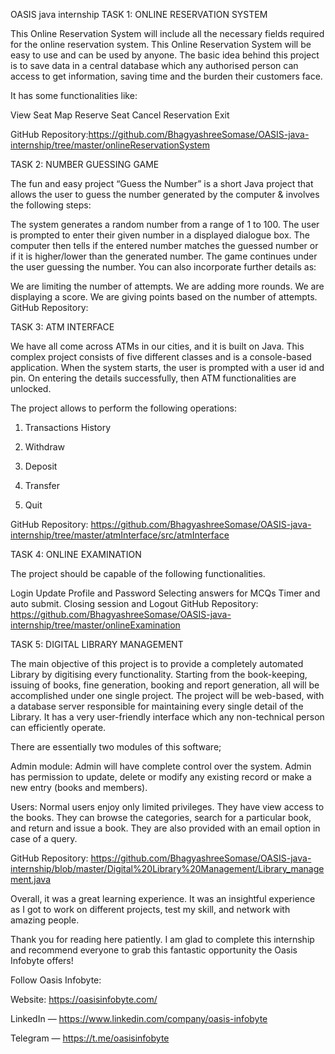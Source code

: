 OASIS java internship
TASK 1: ONLINE RESERVATION SYSTEM

This Online Reservation System will include all the necessary fields required for the online reservation system. This Online Reservation System will be easy to use and can be used by anyone. The basic idea behind this project is to save data in a central database which any authorised person can access to get information, saving time and the burden their customers face.

It has some functionalities like:

View Seat Map
Reserve Seat
Cancel Reservation
Exit

GitHub Repository:https://github.com/BhagyashreeSomase/OASIS-java-internship/tree/master/onlineReservationSystem

TASK 2: NUMBER GUESSING GAME

The fun and easy project “Guess the Number” is a short Java project that allows the user to guess the number generated by the computer & involves the following steps:

The system generates a random number from a range of 1 to 100.
The user is prompted to enter their given number in a displayed dialogue box.
The computer then tells if the entered number matches the guessed number or if it is higher/lower than the generated number.
The game continues under the user guessing the number.
You can also incorporate further details as:

We are limiting the number of attempts.
We are adding more rounds.
We are displaying a score.
We are giving points based on the number of attempts.
GitHub Repository: 

TASK 3: ATM INTERFACE

We have all come across ATMs in our cities, and it is built on Java. This complex project consists of five different classes and is a console-based application. When the system starts, the user is prompted with a user id and pin. On entering the details successfully, then ATM functionalities are unlocked.

The project allows to perform the following operations:

1. Transactions History

2. Withdraw

3. Deposit

4. Transfer

5. Quit

GitHub Repository: https://github.com/BhagyashreeSomase/OASIS-java-internship/tree/master/atmInterface/src/atmInterface

TASK 4: ONLINE EXAMINATION

The project should be capable of the following functionalities.

Login
Update Profile and Password
Selecting answers for MCQs
Timer and auto submit.
Closing session and Logout
GitHub Repository: https://github.com/BhagyashreeSomase/OASIS-java-internship/tree/master/onlineExamination

TASK 5: DIGITAL LIBRARY MANAGEMENT

The main objective of this project is to provide a completely automated Library by digitising every functionality. Starting from the book-keeping, issuing of books, fine generation, booking and report generation, all will be accomplished under one single project. The project will be web-based, with a database server responsible for maintaining every single detail of the Library. It has a very user-friendly interface which any non-technical person can efficiently operate.

There are essentially two modules of this software;

Admin module: Admin will have complete control over the system. Admin has permission to update, delete or modify any existing record or make a new entry (books and members).

Users: Normal users enjoy only limited privileges. They have view access to the books. They can browse the categories, search for a particular book, and return and issue a book. They are also provided with an email option in case of a query.

GitHub Repository: https://github.com/BhagyashreeSomase/OASIS-java-internship/blob/master/Digital%20Library%20Management/Library_management.java

Overall, it was a great learning experience. It was an insightful experience as I got to work on different projects, test my skill, and network with amazing people.

Thank you for reading here patiently. I am glad to complete this internship and recommend everyone to grab this fantastic opportunity the 
Oasis Infobyte
 offers!

Follow Oasis Infobyte:

Website: https://oasisinfobyte.com/

LinkedIn — https://www.linkedin.com/company/oasis-infobyte

Telegram — https://t.me/oasisinfobyte
